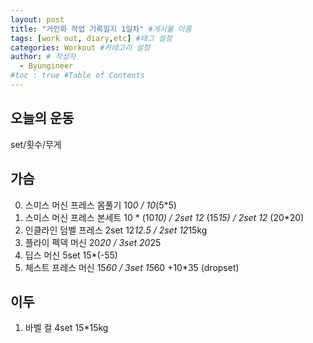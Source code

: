 ```yaml
---
layout: post
title: "거인화 작업 기록일지 1일차" #게시물 이름
tags: [work out, diary,etc] #태그 설정
categories: Workout #카테고리 설정
author: # 작성자
  - Byungineer
#toc : true #Table of Contents
---
```


## 오늘의 운동
set/횟수/무게

가슴
---
0. 스미스 머신 프레스 몸풀기 10*0 / 10*(5*5)
1. 스미스 머신 프레스 본세트 10 * (10*10) / 2set 12* (15*15) / 2set 12* (20*20)
2. 인클라인 덤벨 프레스 2set 12*12.5 / 2set 12*15kg 
3. 플라이 펙덱 머신 20*20 / 3set 20*25
4. 딥스 머신 5set 15*(-55)
5. 체스트 프레스 머신 15*60 / 3set 15*60 +10*35 (dropset)

이두
---
1. 바벨 컬 4set 15*15kg